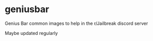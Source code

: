 # geniusbar
Genius Bar common images to help in the r/Jailbreak discord server

Maybe updated regularly
